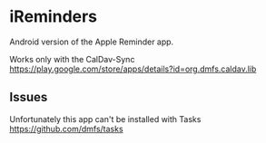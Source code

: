# iReminders
Android version of the Apple Reminder app.

Works only with the CalDav-Sync https://play.google.com/store/apps/details?id=org.dmfs.caldav.lib

## Issues
Unfortunately this app can't be installed with Tasks https://github.com/dmfs/tasks


